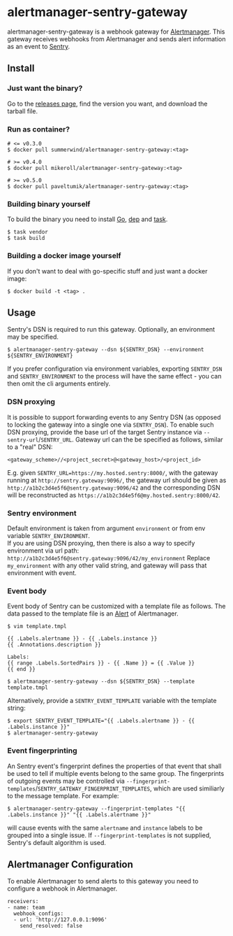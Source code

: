 # alertmanager-sentry-gateway

alertmanager-sentry-gateway is a webhook gateway for [Alertmanager](https://github.com/prometheus/alertmanager). This gateway receives webhooks from Alertmanager and sends alert information as an event to [Sentry](https://sentry.io).

## Install 

### Just want the binary?

Go to the [releases page](https://github.com/mikeroll/alertmanager-sentry-gateway/releases), find the version you want, and download the tarball file.

### Run as container?
```
# <= v0.3.0
$ docker pull summerwind/alertmanager-sentry-gateway:<tag>

# >= v0.4.0
$ docker pull mikeroll/alertmanager-sentry-gateway:<tag>

# >= v0.5.0
$ docker pull paveltumik/alertmanager-sentry-gateway:<tag>
```

### Building binary yourself

To build the binary you need to install [Go](https://golang.org/), [dep](https://github.com/golang/dep) and [task](https://github.com/go-task/task).

```
$ task vendor
$ task build
```

### Building a docker image yourself
If you don't want to deal with go-specific stuff and just want a docker image:
```
$ docker build -t <tag> .
```


## Usage

Sentry's DSN is required to run this gateway. Optionally, an environment may be specified.

```
$ alertmanager-sentry-gateway --dsn ${SENTRY_DSN} --environment ${SENTRY_ENVIRONMENT}
```

If you prefer configuration via environment variables, exporting `SENTRY_DSN` and `SENTRY_ENVIRONMENT` to the process will have the same effect - you can then omit the cli arguments entirely.

### DSN proxying
It is possible to support forwarding events to any Sentry DSN (as opposed to locking the gateway into a single one via `SENTRY_DSN`). To enable such DSN proxying, provide the base url of the target Sentry instance via `--sentry-url`/`SENTRY_URL`. Gateway url can the be specified as follows, similar to a "real" DSN:  
```
<gateway_scheme>//<project_secret>@<gateway_host>/<project_id>
```
E.g. given `SENTRY_URL=https://my.hosted.sentry:8000/`, with the gateway running at `http://sentry.gateway:9096/`, the gateway url should be given as `http://a1b2c3d4e5f6@sentry.gateway:9096/42` and the corresponding DSN will be reconstructed as `https://a1b2c3d4e5f6@my.hosted.sentry:8000/42`.

### Sentry environment
Default environment is taken from argument `environment` or from env variable `SENTRY_ENVIRONMENT`.  
If you are using DSN proxying, then there is also a way to specify environment via url path:
`http://a1b2c3d4e5f6@sentry.gateway:9096/42/my_environment`
Replace `my_environment` with any other valid string, and gateway will pass that environment with event.


### Event body
Event body of Sentry can be customized with a template file as follows. The data passed to the template file is an [Alert](https://godoc.org/github.com/prometheus/alertmanager/template#Alert) of Alertmanager.

```
$ vim template.tmpl
```
```
{{ .Labels.alertname }} - {{ .Labels.instance }}
{{ .Annotations.description }}

Labels:
{{ range .Labels.SortedPairs }} - {{ .Name }} = {{ .Value }}
{{ end }}
```
```
$ alertmanager-sentry-gateway --dsn ${SENTRY_DSN} --template template.tmpl
```

Alternatively, provide a `SENTRY_EVENT_TEMPLATE` variable with the template string:
```
$ export SENTRY_EVENT_TEMPLATE="{{ .Labels.alertname }} - {{ .Labels.instance }}"
$ alertmanager-sentry-gateway
```


### Event fingerprinting
An Sentry event's fingerprint defines the properties of that event that shall be used to tell if multiple events belong to the same group. The fingerprints of outgoing events may be controlled via `--fingerprint-templates`/`SENTRY_GATEWAY_FINGERPRINT_TEMPLATES`, which are used similiarly to the message template. For example:
```
$ alertmanager-sentry-gateway --fingerprint-templates "{{ .Labels.instance }}" "{{ .Labels.alertname }}"
```
will cause events with the same `alertname` and `instance` labels to be grouped into a single issue.
If `--fingerprint-templates` is not supplied, Sentry's default algorithm is used.


## Alertmanager Configuration

To enable Alertmanager to send alerts to this gateway you need to configure a webhook in Alertmanager.

```
receivers:
- name: team
  webhook_configs:
  - url: 'http://127.0.0.1:9096'
    send_resolved: false
```
